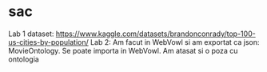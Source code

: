 # sac

Lab 1 dataset: https://www.kaggle.com/datasets/brandonconrady/top-100-us-cities-by-population/
Lab 2: Am facut in WebVowl si am exportat ca json: MovieOntology. Se poate importa in WebVowl. Am atasat si o poza cu ontologia
